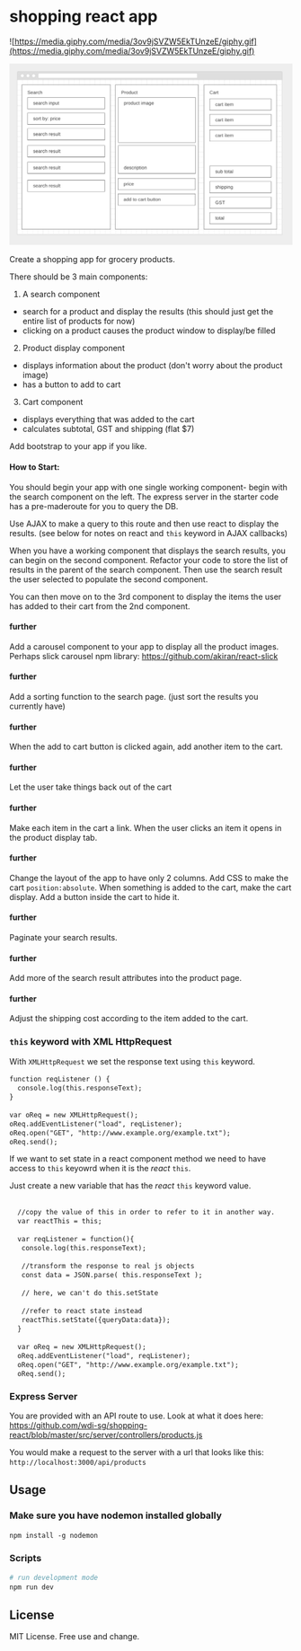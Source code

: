 # shopping react app
![https://media.giphy.com/media/3ov9jSVZW5EkTUnzeE/giphy.gif](https://media.giphy.com/media/3ov9jSVZW5EkTUnzeE/giphy.gif)

![wiref.png](wiref.png)

Create a shopping app for grocery products.

There should be 3 main components:

1. A search component
  - search for a product and display the results (this should just get the entire list of products for now)
  - clicking on a product causes the product window to display/be filled
  
2. Product display component
  - displays information about the product (don't worry about the product image)
  - has a button to add to cart
  
3. Cart component
  - displays everything that was added to the cart
  - calculates subtotal, GST and shipping (flat $7)
  
Add bootstrap to your app if you like.

#### How to Start:
You should begin your app with one single working component- begin with the search component on the left. The express server in the starter code has a pre-maderoute for you to query the DB.

Use AJAX to make a query to this route and then use react to display the results. (see below for notes on react and `this` keyword in AJAX callbacks)

When you have a working component that displays the search results, you can begin on the second component. Refactor your code to store the list of results in the parent of the search component. Then use the search result the user selected to populate the second component.

You can then move on to the 3rd component to display the items the user has added to their cart from the 2nd component.

#### further
Add a carousel component to your app to display all the product images. Perhaps slick carousel npm library: https://github.com/akiran/react-slick
  
#### further
Add a sorting function to the search page. (just sort the results you currently have)

#### further
When the add to cart button is clicked again, add another item to the cart.

#### further
Let the user take things back out of the cart

#### further
Make each item in the cart a link. When the user clicks an item it opens in the product display tab.

#### further
Change the layout of the app to have only 2 columns. Add CSS to make the cart `position:absolute`. When something is added to the cart, make the cart display. Add a button inside the cart to hide it.

#### further
Paginate your search results.

#### further
Add more of the search result attributes into the product page.

#### further
Adjust the shipping cost according to the item added to the cart.

### `this` keyword with XML HttpRequest
With `XMLHttpRequest` we set the response text using `this` keyword.
```
function reqListener () {
  console.log(this.responseText);
}

var oReq = new XMLHttpRequest();
oReq.addEventListener("load", reqListener);
oReq.open("GET", "http://www.example.org/example.txt");
oReq.send();
```

If we want to set state in a react component method we need to have access to `this` keyowrd when it is the *react* `this`.

Just create a new variable that has the *react* `this` keyword value. 
```

  //copy the value of this in order to refer to it in another way.
  var reactThis = this;
  
  var reqListener = function(){
   console.log(this.responseText);
   
   //transform the response to real js objects
   const data = JSON.parse( this.responseText );
   
   // here, we can't do this.setState
   
   //refer to react state instead
   reactThis.setState({queryData:data});
  }

  var oReq = new XMLHttpRequest();
  oReq.addEventListener("load", reqListener);
  oReq.open("GET", "http://www.example.org/example.txt");
  oReq.send();

```

### Express Server
You are provided with an API route to use. Look at what it does here: https://github.com/wdi-sg/shopping-react/blob/master/src/server/controllers/products.js

You would make a request to the server with a url that looks like this: `http://localhost:3000/api/products`

## Usage

### Make sure you have nodemon installed globally
```
npm install -g nodemon
```

### Scripts
```bash
# run development mode
npm run dev
```

## License
MIT License. Free use and change.



